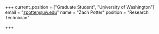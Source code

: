 +++
current_position = ["Graduate Student", "University of Washington"]
email = "zpotter@uw.edu"
name = "Zach Potter"
position = "Research Technician"

+++

